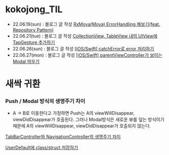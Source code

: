 # kokojong_TIL

- 22.06.19(sun) : 블로그 글 작성 [RxMoya(Moya) ErrorHandling 해보기(feat. Repository Pattern)](https://kokojong.tistory.com/22)
- 22.06.21(tue) : 블로그 글 작성 [CollectionView, TableView 내의 UIView에 TapGesture 추가하기](https://kokojong.tistory.com/23)
- 22.06.26(sun) : 블로그 글 작성 [[iOS/Swift] catchError로 error 처리하기](https://kokojong.tistory.com/24)
- 22.06.27(mon) : 블로그 글 작성 [[iOS/Swift] parentViewController가 보이는 Modal 띄우기](https://kokojong.tistory.com/25)


# 새싹 귀환

### Push / Modal 방식의 생명주기 차이
- A -> B로 이동한다고 가정하면 Push는 A의 viewWillDisappear, viewDidDisappear가 호출된다. 그러나 Modal방식은 새로운 뷰를 덮는 방식이기 때문에 A의 viewWillDisappear, viewDidDisappear가 호출되지 않는다.

[TabBarController와 NavigationController의 생명주기 차이](https://github.com/kokojong/kokojong_TIL/issues/1)  

[UserDefault에 class/struct 저장하기]()
